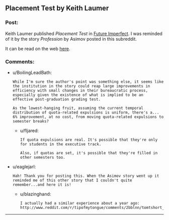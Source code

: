 ## Placement Test by Keith Laumer

### Post:

Keith Laumer published *Placement Test* in [Future Imperfect](http://www.amazon.com/Future-Imperfect-Keith-Laumer/dp/1451638612/). I was reminded of it by the story *Profession* by Asimov posted in this subreddit.

It can be read on the web [here](http://www.baenebooks.com/10.1125/Baen/0743436067/0743436067__23.htm).

### Comments:

- u/BoilingLeadBath:
  ```
  While I'm sure the author's point was something else, it seems like the institution in the story could reap large improvements in efficiency with small changes in their bureaucratic process, especially given the existence of what is implied to be an effective post-graduation grading test.

  As the lowest-hanging fruit, assuming the current temporal distribution of quota-related expulsions is uniform, there's a... 6% improvement, at no cost, from moving quota-related expulsions to semester breaks?
  ```

  - u/fljared:
    ```
    If quota expulsions are real. It's possible that they're only for students in the executive track.

    Also, if quotas are set, it's possible that they're filled in other semesters too.
    ```

- u/eaglejarl:
  ```
  Hah! Thank you for posting this. When the Asimov story went up it reminded me of this other story that I couldn't quite remember...and here it is!
  ```

  - u/blazinghand:
    ```
    I actually had a similar experience about a year ago: http://www.reddit.com/r/tipofmytongue/comments/2bblnn/tomtshort_story_welcome_to_the_club_scifi/
    ```

---

